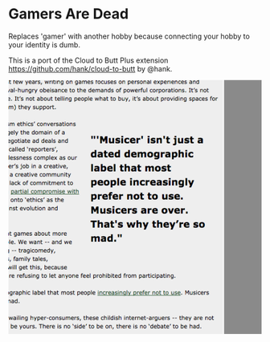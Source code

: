 Gamers Are Dead
===============

Replaces 'gamer' with another hobby because connecting your hobby to your identity is dumb.

This is a port of the Cloud to Butt Plus extension https://github.com/hank/cloud-to-butt by @hank.

![Hobbier](https://raw.githubusercontent.com/n0wak/gamers-are-dead/master/hobbier.png)
